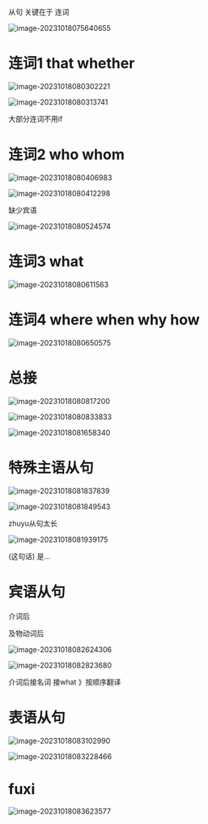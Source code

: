 

从句 关键在于 连词

![image-20231018075640655](assets/image-20231018075640655.png)





# 连词1 that whether

![image-20231018080302221](assets/image-20231018080302221.png)



![image-20231018080313741](assets/image-20231018080313741.png)

大部分连词不用if



# 连词2  who  whom



![image-20231018080406983](assets/image-20231018080406983.png)

![image-20231018080412298](assets/image-20231018080412298.png)

缺少宾语





![image-20231018080524574](assets/image-20231018080524574.png)





# 连词3  what



![image-20231018080611563](assets/image-20231018080611563.png)





# 连词4 where when why how

![image-20231018080650575](assets/image-20231018080650575.png)





# 总接

![image-20231018080817200](assets/image-20231018080817200.png)

![image-20231018080833833](assets/image-20231018080833833-1697587735100-1.png)

![image-20231018081658340](assets/image-20231018081658340.png)



# 特殊主语从句 



![image-20231018081837839](assets/image-20231018081837839.png)

![image-20231018081849543](assets/image-20231018081849543.png)

zhuyu从句太长



![image-20231018081939175](assets/image-20231018081939175.png)

(这句话) 是…



# 宾语从句

介词后

及物动词后

![image-20231018082624306](assets/image-20231018082624306.png)



![image-20231018082823680](assets/image-20231018082823680.png)

介词后接名词   接what 》按顺序翻译





# 表语从句



![image-20231018083102990](assets/image-20231018083102990.png)







![image-20231018083228466](assets/image-20231018083228466.png)



# fuxi



![image-20231018083623577](assets/image-20231018083623577.png)
